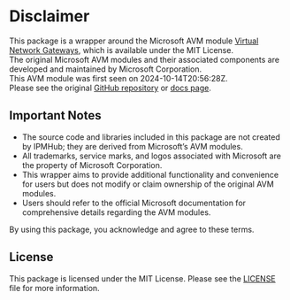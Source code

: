# Disclaimer

This package is a wrapper around the Microsoft AVM module [Virtual Network Gateways](https://github.com/Azure/bicep-registry-modules/tree/main/avm/res/network/virtual-network-gateway), which is available under the MIT License. \
The original Microsoft AVM modules and their associated components are developed and maintained by Microsoft Corporation.\
This AVM module was first seen on 2024-10-14T20:56:28Z.\
Please see the original [GitHub repository](https://github.com/Azure/bicep-registry-modules) or [docs page](https://azure.github.io/Azure-Verified-Modules/indexes/bicep/bicep-resource-modules/).

## Important Notes

- The source code and libraries included in this package are not created by IPMHub; they are derived from Microsoft’s AVM modules.
- All trademarks, service marks, and logos associated with Microsoft are the property of Microsoft Corporation.
- This wrapper aims to provide additional functionality and convenience for users but does not modify or claim ownership of the original AVM modules.
- Users should refer to the official Microsoft documentation for comprehensive details regarding the AVM modules.

By using this package, you acknowledge and agree to these terms.

## License

This package is licensed under the MIT License. Please see the [LICENSE](LICENSE.txt) file for more information.
